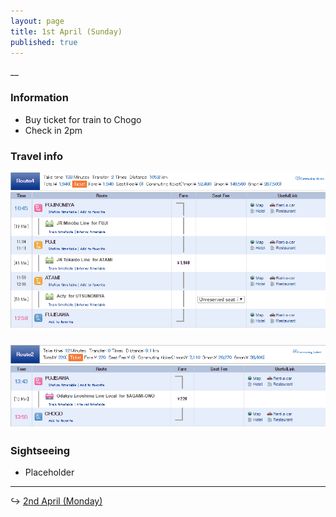 ```yaml
---
layout: page
title: 1st April (Sunday)
published: true
---
```


\_\_

### Information

* Buy ticket for train to Chogo
* Check in 2pm

### Travel info

![](/uploads/versions/fujitofujisawa---x----869-431x---.PNG)

### ![](/uploads/versions/fujisawa-tochogo---x----877-230x---.PNG)

### Sightseeing

* Placeholder

---

↪ [2nd April (Monday)](/days/week4/2apr)